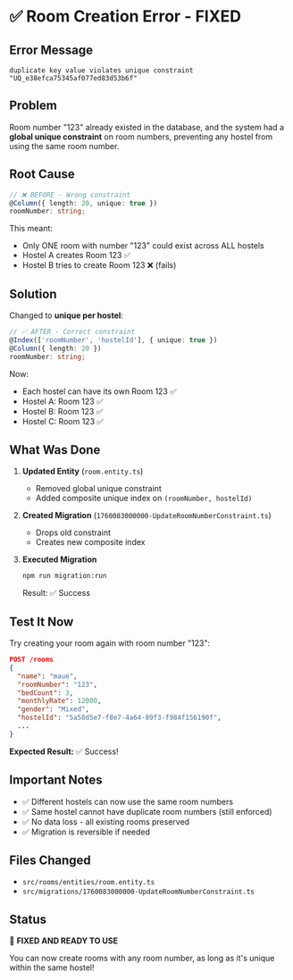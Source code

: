 # ✅ Room Creation Error - FIXED

## Error Message
```
duplicate key value violates unique constraint "UQ_e38efca75345af077ed83d53b6f"
```

## Problem
Room number "123" already existed in the database, and the system had a **global unique constraint** on room numbers, preventing any hostel from using the same room number.

## Root Cause
```typescript
// ❌ BEFORE - Wrong constraint
@Column({ length: 20, unique: true })
roomNumber: string;
```

This meant:
- Only ONE room with number "123" could exist across ALL hostels
- Hostel A creates Room 123 ✅
- Hostel B tries to create Room 123 ❌ (fails)

## Solution
Changed to **unique per hostel**:

```typescript
// ✅ AFTER - Correct constraint
@Index(['roomNumber', 'hostelId'], { unique: true })
@Column({ length: 20 })
roomNumber: string;
```

Now:
- Each hostel can have its own Room 123 ✅
- Hostel A: Room 123 ✅
- Hostel B: Room 123 ✅
- Hostel C: Room 123 ✅

## What Was Done

1. **Updated Entity** (`room.entity.ts`)
   - Removed global unique constraint
   - Added composite unique index on `(roomNumber, hostelId)`

2. **Created Migration** (`1760083000000-UpdateRoomNumberConstraint.ts`)
   - Drops old constraint
   - Creates new composite index

3. **Executed Migration**
   ```bash
   npm run migration:run
   ```
   Result: ✅ Success

## Test It Now

Try creating your room again with room number "123":

```json
POST /rooms
{
  "name": "maue",
  "roomNumber": "123",
  "bedCount": 3,
  "monthlyRate": 12000,
  "gender": "Mixed",
  "hostelId": "5a58d5e7-f8e7-4a64-89f3-f984f156190f",
  ...
}
```

**Expected Result:** ✅ Success!

## Important Notes

- ✅ Different hostels can now use the same room numbers
- ✅ Same hostel cannot have duplicate room numbers (still enforced)
- ✅ No data loss - all existing rooms preserved
- ✅ Migration is reversible if needed

## Files Changed

- `src/rooms/entities/room.entity.ts`
- `src/migrations/1760083000000-UpdateRoomNumberConstraint.ts`

## Status

🎉 **FIXED AND READY TO USE**

You can now create rooms with any room number, as long as it's unique within the same hostel!
